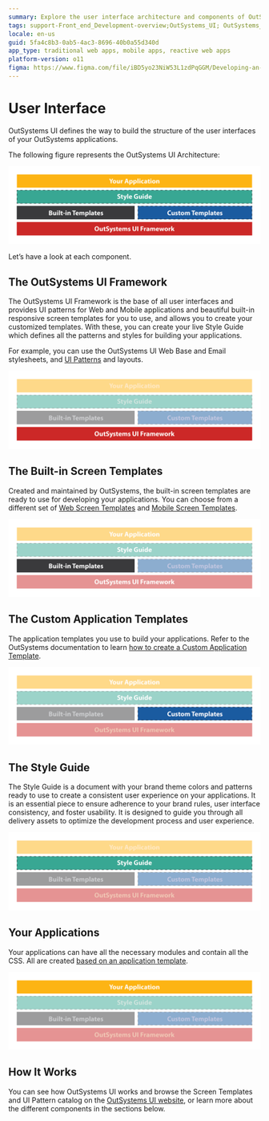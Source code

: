 ```yaml
---
summary: Explore the user interface architecture and components of OutSystems 11 (O11) for building responsive and consistent web and mobile applications.
tags: support-Front_end_Development-overview;OutSystems_UI; OutSystems_Style_Guide; OutSystems_Templates; OutSystems_Patterns; OutSystems_Themes
locale: en-us
guid: 5fa4c8b3-0ab5-4ac3-8696-40b0a55d340d
app_type: traditional web apps, mobile apps, reactive web apps
platform-version: o11
figma: https://www.figma.com/file/iBD5yo23NiW53L1zdPqGGM/Developing-an-Application?type=design&node-id=129%3A13&mode=design&t=JpJcS5hxE4GQ2FwB-1
---
```


# User Interface

OutSystems UI defines the way to build the structure of the user interfaces of your OutSystems applications.

The following figure represents the OutSystems UI Architecture:

![Diagram illustrating the OutSystems UI Architecture with various components and their relationships](images/outsystems-ui-architecture.png "OutSystems UI Architecture Diagram")

Let’s have a look at each component.

## The OutSystems UI Framework

The OutSystems UI Framework is the base of all user interfaces and provides UI patterns for Web and Mobile applications and beautiful built-in responsive screen templates for you to use, and allows you to create your customized templates. With these, you can create your live Style Guide which defines all the patterns and styles for building your applications.

For example, you can use the OutSystems UI Web Base and Email stylesheets, and [UI Patterns](patterns/intro.md) and layouts.


![Image showcasing the components of the OutSystems UI Framework including UI patterns and screen templates](images/outsystems-ui-framework.png "OutSystems UI Framework Components")

## The Built-in Screen Templates

Created and maintained by OutSystems, the built-in screen templates are ready to use for developing your applications. You can choose from a different set of [Web Screen Templates](https://www.outsystems.com/OutSystemsUIWebsite/ScreenOverview?RuntimeId=2) and [Mobile Screen Templates](https://www.outsystems.com/OutSystemsUIWebsite/ScreenOverview?RuntimeId=1).


![Preview of OutSystems built-in screen templates for Web and Mobile applications](images/outsystems-ui-built-in-templates.png "OutSystems Built-in Screen Templates")

## The Custom Application Templates

The application templates you use to build your applications. Refer to the OutSystems documentation to learn [how to create a Custom Application Template](reuse/create-a-custom-application-template.md).


![Example of custom application templates available in OutSystems for app development](images/outsystems-ui-custom-templates.png "Custom Application Templates in OutSystems")

## The Style Guide

The Style Guide is a document with your brand theme colors and patterns ready to use to create a consistent user experience on your applications. It is an essential piece to ensure adherence to your brand rules, user interface consistency, and foster usability. It is designed to guide you through all delivery assets to optimize the development process and user experience.

![Snapshot of the OutSystems Style Guide showing brand theme colors and patterns](images/outsystems-ui-style-guide.png "OutSystems Style Guide Example")

## Your Applications

Your applications can have all the necessary modules and contain all the CSS. All are created [based on an application template](https://success.outsystems.com/Documentation/11/Developing_an_Application/Application_Templates).


![Visual representation of applications built using OutSystems with emphasis on modular structure and CSS](images/outsystems-ui-applications.png "OutSystems Applications Overview")

## How It Works

You can see how OutSystems UI works and browse the Screen Templates and UI Pattern catalog on the [OutSystems UI website](https://outsystemsui.outsystems.com/OutSystemsUIWebsite/HowItWorks), or learn more about the different components in the sections below.
